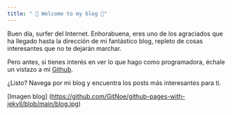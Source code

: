 ```yaml
---
title: " 🖤 Welcome to my blog 🖤"
---
```


Buen día, surfer del Internet. Enhorabuena, eres uno de los agraciados que ha llegado hasta la dirección de mi fantástico blog, repleto de cosas interesantes que no te dejarán marchar.

Pero antes, si tienes interés en ver lo que hago como programadora, échale un vistazo a mi [Github](https://github.com/GitNoe).

¿Listo? Navega por mi blog y encuentra los posts más interesantes para ti.

[Imagen blog] (https://github.com/GitNoe/github-pages-with-jekyll/blob/main/blog.jpg)
